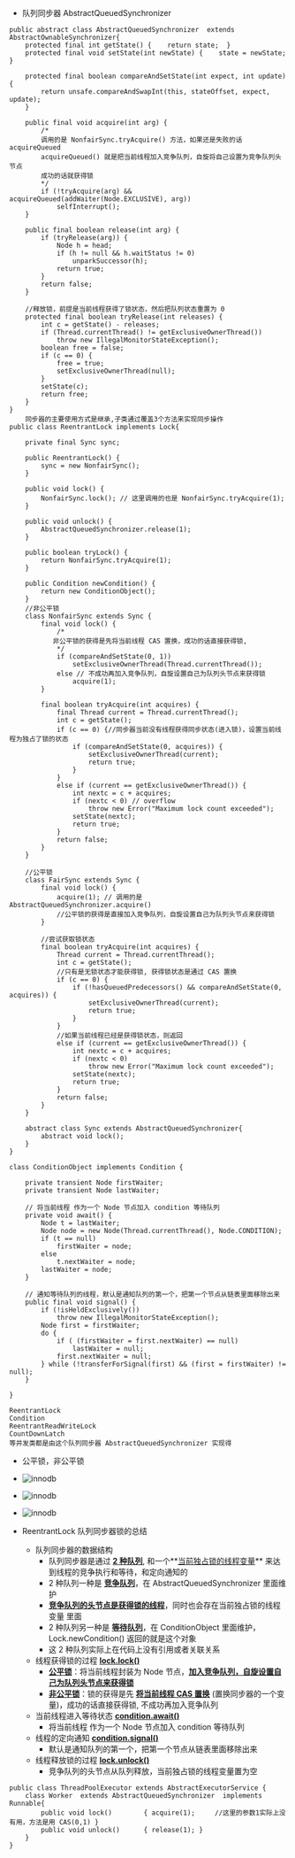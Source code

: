 - 队列同步器 AbstractQueuedSynchronizer
```
public abstract class AbstractQueuedSynchronizer  extends AbstractOwnableSynchronizer{
    protected final int getState() {	return state;  }
    protected final void setState(int newState) {    state = newState; }
    
    protected final boolean compareAndSetState(int expect, int update) {
        return unsafe.compareAndSwapInt(this, stateOffset, expect, update);
    }
    
    public final void acquire(int arg) {
        /*
        调用的是 NonfairSync.tryAcquire() 方法，如果还是失败的话 acquireQueued
        acquireQueued() 就是把当前线程加入竞争队列，自旋将自己设置为竞争队列头节点
        成功的话就获得锁
        */
        if (!tryAcquire(arg) && acquireQueued(addWaiter(Node.EXCLUSIVE), arg))
            selfInterrupt();
    }
    
    public final boolean release(int arg) {
        if (tryRelease(arg)) {
            Node h = head;
            if (h != null && h.waitStatus != 0)
                unparkSuccessor(h);
            return true;
        }
        return false;
    }
    
    //释放锁，前提是当前线程获得了锁状态，然后把队列状态重置为 0
    protected final boolean tryRelease(int releases) {
        int c = getState() - releases;
        if (Thread.currentThread() != getExclusiveOwnerThread())
            throw new IllegalMonitorStateException();
        boolean free = false;
        if (c == 0) {
            free = true;
            setExclusiveOwnerThread(null);
        }
        setState(c);
        return free;
    }
}
    同步器的主要使用方式是继承,子类通过覆盖3个方法来实现同步操作
public class ReentrantLock implements Lock{

    private final Sync sync;

    public ReentrantLock() {
        sync = new NonfairSync();
    }
    
    public void lock() {
        NonfairSync.lock(); // 这里调用的也是 NonfairSync.tryAcquire(1);
    }
    
    public void unlock() {
        AbstractQueuedSynchronizer.release(1);
    }
    
    public boolean tryLock() {
        return NonfairSync.tryAcquire(1);
    }
    
    public Condition newCondition() {
        return new ConditionObject();
    }
    //非公平锁
    class NonfairSync extends Sync {
        final void lock() {
            /*
           非公平锁的获得是先将当前线程 CAS 置换，成功的话直接获得锁,
            */
            if (compareAndSetState(0, 1))
                setExclusiveOwnerThread(Thread.currentThread());
            else // 不成功再加入竞争队列，自旋设置自己为队列头节点来获得锁
                acquire(1);
        }

        final boolean tryAcquire(int acquires) {
            final Thread current = Thread.currentThread();
            int c = getState();
            if (c == 0) {//同步器当前没有线程获得同步状态(进入锁)，设置当前线程为独占了锁的状态
                if (compareAndSetState(0, acquires)) {
                    setExclusiveOwnerThread(current);
                    return true;
                }
            }
            else if (current == getExclusiveOwnerThread()) {
                int nextc = c + acquires;
                if (nextc < 0) // overflow
                    throw new Error("Maximum lock count exceeded");
                setState(nextc);
                return true;
            }
            return false;
        }
    }
    
    //公平锁
    class FairSync extends Sync {
        final void lock() {
            acquire(1); // 调用的是 AbstractQueuedSynchronizer.acquire()
            //公平锁的获得是直接加入竞争队列，自旋设置自己为队列头节点来获得锁
        }
    
        //尝试获取锁状态
        final boolean tryAcquire(int acquires) {
            Thread current = Thread.currentThread();
            int c = getState();
            //只有是无锁状态才能获得锁, 获得锁状态是通过 CAS 置换
            if (c == 0) {
                if (!hasQueuedPredecessors() && compareAndSetState(0, acquires)) {
                    setExclusiveOwnerThread(current);
                    return true;
                }
            }
            //如果当前线程已经是获得锁状态，则返回
            else if (current == getExclusiveOwnerThread()) {
                int nextc = c + acquires;
                if (nextc < 0)
                    throw new Error("Maximum lock count exceeded");
                setState(nextc);
                return true;
            }
            return false;
        }
    }
    
    abstract class Sync extends AbstractQueuedSynchronizer{
        abstract void lock();
    }
}
```



```
class ConditionObject implements Condition {

    private transient Node firstWaiter;
    private transient Node lastWaiter;

    // 将当前线程 作为一个 Node 节点加入 condition 等待队列
    private void await() {
        Node t = lastWaiter;
        Node node = new Node(Thread.currentThread(), Node.CONDITION);
        if (t == null)
            firstWaiter = node;
        else
            t.nextWaiter = node;
        lastWaiter = node;
    }
    
    // 通知等待队列的线程，默认是通知队列的第一个，把第一个节点从链表里面移除出来
    public final void signal() {
        if (!isHeldExclusively())
            throw new IllegalMonitorStateException();
        Node first = firstWaiter;
        do {
            if ( (firstWaiter = first.nextWaiter) == null)
                lastWaiter = null;
            first.nextWaiter = null;
        } while (!transferForSignal(first) && (first = firstWaiter) != null);
    }
    
}
```



```
ReentrantLock
Condition
ReentrantReadWriteLock
CountDownLatch 
等并发类都是由这个队列同步器 AbstractQueuedSynchronizer 实现得
```

- 公平锁，非公平锁
- ![innodb](https://github.com/caesar-empereur/read-book/blob/master/photo/公平锁.png)

- ![innodb](https://github.com/caesar-empereur/read-book/blob/master/photo/队列与同步器.png)

- ![innodb](https://github.com/caesar-empereur/read-book/blob/master/photo/同步器原理.png)


- ReentrantLock 队列同步器锁的总结
    - 队列同步器的数据结构
        - 队列同步器是通过 **[2 种队列](#)**, 和一个**[当前独占锁的线程变量](#)** 来达到线程的竞争执行和等待，和定向通知的
        - 2 种队列一种是 **[竞争队列](#)**，在 AbstractQueuedSynchronizer 里面维护
        - **[竞争队列的头节点是获得锁的线程](#)**，同时也会存在当前独占锁的线程变量 里面
        - 2 种队列另一种是 **[等待队列](#)**，在 ConditionObject 里面维护，Lock.newCondition() 返回的就是这个对象
        - 这 2 种队列实际上在代码上没有引用或者关联关系
    - 线程获得锁的过程 **[lock.lock()](#)**
        - **[公平锁](#)**：将当前线程封装为 Node 节点，**[加入竞争队列，自旋设置自己为队列头节点来获得锁](#)**
        - **[非公平锁](#)**：锁的获得是先 **[将当前线程 CAS 置换](#)** (置换同步器的一个变量)，成功的话直接获得锁, 不成功再加入竞争队列
    - 当前线程进入等待状态 **[condition.await()](#)**
        - 将当前线程 作为一个 Node 节点加入 condition 等待队列
    - 线程的定向通知 **[condition.signal()](#)**
        - 默认是通知队列的第一个，把第一个节点从链表里面移除出来
    - 线程释放锁的过程 **[lock.unlock()](#)**
        - 竞争队列的头节点从队列释放，当前独占锁的线程变量置为空
        




```
public class ThreadPoolExecutor extends AbstractExecutorService {
    class Worker  extends AbstractQueuedSynchronizer  implements Runnable{
        public void lock()        { acquire(1); 	//这里的参数1实际上没有用，方法是用 CAS(0,1) }
        public void unlock()      { release(1); }
    }
}
```
